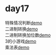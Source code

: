 # day17
特殊情况判断[demo](https://jiang-hj.github.io/day17/count.html)
<br>
二进制转换[demo](https://jiang-hj.github.io/day17/binary.html)
<br>
二进制转换加位数[demo](https://jiang-hj.github.io/day17/binary.plus.html)
<br>
3的小游戏[demo](https://jiang-hj.github.io/day17/game.html)
<br>
乘法表[demo](https://jiang-hj.github.io/day17/multiplication.html)
